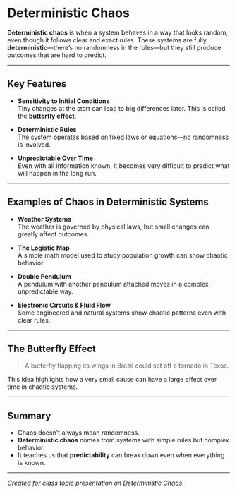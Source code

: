 # Deterministic Chaos

**Deterministic chaos** is when a system behaves in a way that looks random, even though it follows clear and exact rules. These systems are fully **deterministic**—there’s no randomness in the rules—but they still produce outcomes that are hard to predict.

---

##  Key Features

- **Sensitivity to Initial Conditions**  
  Tiny changes at the start can lead to big differences later. This is called the **butterfly effect**.

- **Deterministic Rules**  
  The system operates based on fixed laws or equations—no randomness is involved.

- **Unpredictable Over Time**  
  Even with all information known, it becomes very difficult to predict what will happen in the long run.

---

##  Examples of Chaos in Deterministic Systems

-  **Weather Systems**  
  The weather is governed by physical laws, but small changes can greatly affect outcomes.

-  **The Logistic Map**  
  A simple math model used to study population growth can show chaotic behavior.

-  **Double Pendulum**  
  A pendulum with another pendulum attached moves in a complex, unpredictable way.

-  **Electronic Circuits & Fluid Flow**  
  Some engineered and natural systems show chaotic patterns even with clear rules.

---

##  The Butterfly Effect

> A butterfly flapping its wings in Brazil could set off a tornado in Texas.

This idea highlights how a very small cause can have a large effect over time in chaotic systems.

---

##  Summary

- Chaos doesn't always mean randomness.
- **Deterministic chaos** comes from systems with simple rules but complex behavior.
- It teaches us that **predictability** can break down even when everything is known.

---

*Created for class topic presentation on Deterministic Chaos.*
